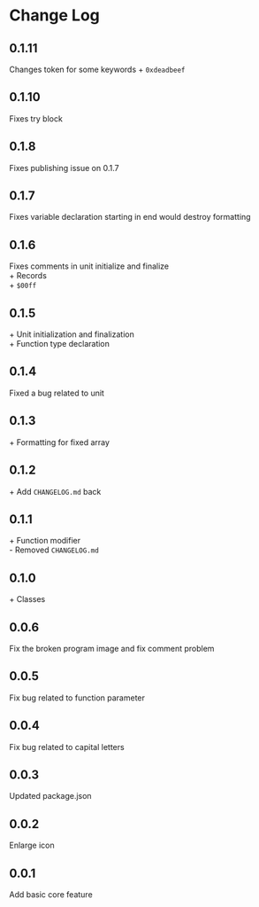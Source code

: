 # Change Log

## 0.1.11
Changes token for some keywords
\+ `0xdeadbeef`

## 0.1.10
Fixes try block

## 0.1.8
Fixes publishing issue on 0.1.7

## 0.1.7
Fixes variable declaration starting in end would destroy formatting

## 0.1.6
Fixes comments in unit initialize and finalize  
\+ Records  
\+ `$00ff`  

## 0.1.5
\+ Unit initialization and finalization  
\+ Function type declaration  

## 0.1.4
Fixed a bug related to unit

## 0.1.3
\+ Formatting for fixed array

## 0.1.2
\+ Add `CHANGELOG.md` back

## 0.1.1
\+ Function modifier  
\- Removed `CHANGELOG.md`

## 0.1.0
\+ Classes

## 0.0.6
Fix the broken program image and fix comment problem

## 0.0.5
Fix bug related to function parameter

## 0.0.4
Fix bug related to capital letters

## 0.0.3
Updated package.json

## 0.0.2
Enlarge icon

## 0.0.1
Add basic core feature
